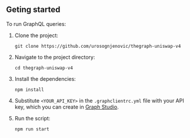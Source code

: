 ## Geting started

To run GraphQL queries:
1. Clone the project:
   ```
   git clone https://github.com/urosognjenovic/thegraph-uniswap-v4
   ```
2. Navigate to the project directory:
   ```
   cd thegraph-uniswap-v4
   ```
3. Install the dependencies:
   ```
   npm install
   ```

1. Substitute `<YOUR_API_KEY>` in the `.graphclientrc.yml` file with your API key, which you can create in [Graph Studio](https://thegraph.com/studio/apikeys/).
2. Run the script: 
   ```
   npm run start
   ```
